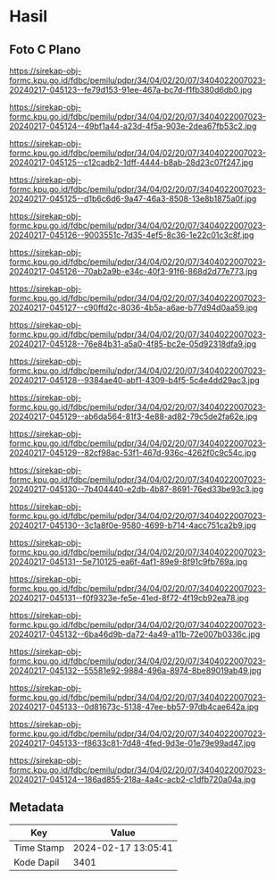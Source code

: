 # Hasil

## Foto C Plano

https://sirekap-obj-formc.kpu.go.id/fdbc/pemilu/pdpr/34/04/02/20/07/3404022007023-20240217-045123--fe79d153-91ee-467a-bc7d-f1fb380d6db0.jpg

https://sirekap-obj-formc.kpu.go.id/fdbc/pemilu/pdpr/34/04/02/20/07/3404022007023-20240217-045124--49bf1a44-a23d-4f5a-903e-2dea67fb53c2.jpg

https://sirekap-obj-formc.kpu.go.id/fdbc/pemilu/pdpr/34/04/02/20/07/3404022007023-20240217-045125--c12cadb2-1dff-4444-b8ab-28d23c07f247.jpg

https://sirekap-obj-formc.kpu.go.id/fdbc/pemilu/pdpr/34/04/02/20/07/3404022007023-20240217-045125--d1b6c6d6-9a47-46a3-8508-13e8b1875a0f.jpg

https://sirekap-obj-formc.kpu.go.id/fdbc/pemilu/pdpr/34/04/02/20/07/3404022007023-20240217-045126--9003551c-7d35-4ef5-8c36-1e22c01c3c8f.jpg

https://sirekap-obj-formc.kpu.go.id/fdbc/pemilu/pdpr/34/04/02/20/07/3404022007023-20240217-045126--70ab2a9b-e34c-40f3-91f6-868d2d77e773.jpg

https://sirekap-obj-formc.kpu.go.id/fdbc/pemilu/pdpr/34/04/02/20/07/3404022007023-20240217-045127--c90ffd2c-8036-4b5a-a6ae-b77d94d0aa59.jpg

https://sirekap-obj-formc.kpu.go.id/fdbc/pemilu/pdpr/34/04/02/20/07/3404022007023-20240217-045128--76e84b31-a5a0-4f85-bc2e-05d92318dfa9.jpg

https://sirekap-obj-formc.kpu.go.id/fdbc/pemilu/pdpr/34/04/02/20/07/3404022007023-20240217-045128--9384ae40-abf1-4309-b4f5-5c4e4dd29ac3.jpg

https://sirekap-obj-formc.kpu.go.id/fdbc/pemilu/pdpr/34/04/02/20/07/3404022007023-20240217-045129--ab6da564-81f3-4e88-ad82-79c5de2fa62e.jpg

https://sirekap-obj-formc.kpu.go.id/fdbc/pemilu/pdpr/34/04/02/20/07/3404022007023-20240217-045129--82cf98ac-53f1-467d-936c-4262f0c9c54c.jpg

https://sirekap-obj-formc.kpu.go.id/fdbc/pemilu/pdpr/34/04/02/20/07/3404022007023-20240217-045130--7b404440-e2db-4b87-8691-76ed33be93c3.jpg

https://sirekap-obj-formc.kpu.go.id/fdbc/pemilu/pdpr/34/04/02/20/07/3404022007023-20240217-045130--3c1a8f0e-9580-4699-b714-4acc751ca2b9.jpg

https://sirekap-obj-formc.kpu.go.id/fdbc/pemilu/pdpr/34/04/02/20/07/3404022007023-20240217-045131--5e710125-ea6f-4af1-89e9-8f91c9fb769a.jpg

https://sirekap-obj-formc.kpu.go.id/fdbc/pemilu/pdpr/34/04/02/20/07/3404022007023-20240217-045131--f0f9323e-fe5e-41ed-8f72-4f19cb92ea78.jpg

https://sirekap-obj-formc.kpu.go.id/fdbc/pemilu/pdpr/34/04/02/20/07/3404022007023-20240217-045132--6ba46d9b-da72-4a49-a11b-72e007b0336c.jpg

https://sirekap-obj-formc.kpu.go.id/fdbc/pemilu/pdpr/34/04/02/20/07/3404022007023-20240217-045132--55581e92-9884-496a-8974-8be89019ab49.jpg

https://sirekap-obj-formc.kpu.go.id/fdbc/pemilu/pdpr/34/04/02/20/07/3404022007023-20240217-045133--0d81673c-5138-47ee-bb57-97db4cae642a.jpg

https://sirekap-obj-formc.kpu.go.id/fdbc/pemilu/pdpr/34/04/02/20/07/3404022007023-20240217-045133--f8633c81-7d48-4fed-9d3e-01e79e99ad47.jpg

https://sirekap-obj-formc.kpu.go.id/fdbc/pemilu/pdpr/34/04/02/20/07/3404022007023-20240217-045124--186ad855-218a-4a4c-acb2-c1dfb720a04a.jpg


## Metadata

| Key        | Value               |
| ---------- | ------------------- |
| Time Stamp | 2024-02-17 13:05:41 |
| Kode Dapil | 3401                |




